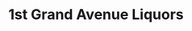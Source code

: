 ---
title: "1st Grand Avenue Liquors"
url: /saint-paul/1st-grand-avenue-liquors/
shop: Spirituosen
---